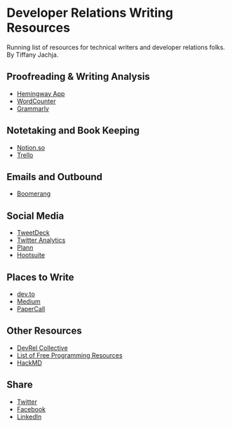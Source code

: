 # Developer Relations Writing Resources

Running list of resources for technical writers and developer relations folks. By Tiffany Jachja. 


Proofreading & Writing Analysis
---
- [Hemingway App](http://www.hemingwayapp.com/)
- [WordCounter](https://wordcounter.net/)
- [Grammarly](https://app.grammarly.com/)

Notetaking and Book Keeping
---
- [Notion.so](notion.so/)
- [Trello](https://trello.com/)

Emails and Outbound
---
- [Boomerang](https://boomerangapp.com/)

Social Media
---
- [TweetDeck](https://tweetdeck.twitter.com/)
- [Twitter Analytics](https://analytics.twitter.com/)
- [Plann](https://www.plannthat.com)
- [Hootsuite](https://www.hootsuite.com/plans/free)

Places to Write
---
- [dev.to](https://dev.to/)
- [Medium](https://medium.com/)
- [PaperCall](https://www.papercall.io/)


Other Resources
---
- [DevRel Collective](https://devrelcollective.fun/)
- [List of Free Programming Resources ](https://ebookfoundation.github.io/free-programming-books/)
- [HackMD](https://hackmd.io)

Share
---
- [Twitter](http://twitter.com/share?text=Developer+Relations+Writing+Resources+by+@tiffanyjachja&url=https://github.com/tiffanyjachja/writing-resources)
- [Facebook](http://www.facebook.com/sharer.php?u=https://github.com/tiffanyjachja/writing-resources&p[title]=Developer+Relations+Writing+Resources)
- [LinkedIn](https://www.linkedin.com/shareArticle?mini=true&url=https://github.com/tiffanyjachja/writing-resources&title=[Developer+Relations+Writing+Resources+by+@tiffanyjachja)



